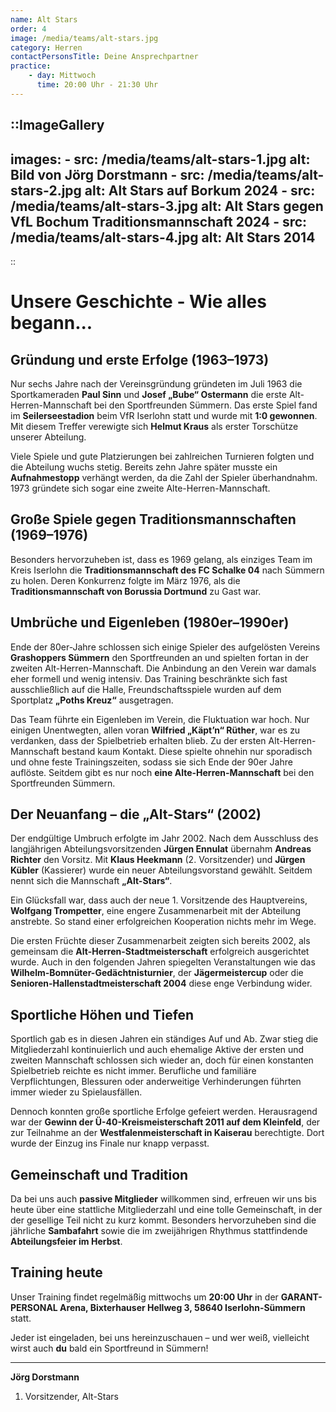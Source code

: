 ```yaml
---
name: Alt Stars
order: 4
image: /media/teams/alt-stars.jpg
category: Herren
contactPersonsTitle: Deine Ansprechpartner
practice:
    - day: Mittwoch
      time: 20:00 Uhr - 21:30 Uhr
---
```


::ImageGallery
---
images:
    - src: /media/teams/alt-stars-1.jpg
      alt: Bild von Jörg Dorstmann
    - src: /media/teams/alt-stars-2.jpg
      alt: Alt Stars auf Borkum 2024
    - src: /media/teams/alt-stars-3.jpg
      alt: Alt Stars gegen VfL Bochum Traditionsmannschaft 2024
    - src: /media/teams/alt-stars-4.jpg
      alt: Alt Stars 2014
---
::

# Unsere Geschichte - Wie alles begann...

## Gründung und erste Erfolge (1963–1973)  
Nur sechs Jahre nach der Vereinsgründung gründeten im Juli 1963 die Sportkameraden **Paul Sinn** und **Josef „Bube“ Ostermann** die erste Alt-Herren-Mannschaft bei den Sportfreunden Sümmern. Das erste Spiel fand im **Seilerseestadion** beim VfR Iserlohn statt und wurde mit **1:0 gewonnen**. Mit diesem Treffer verewigte sich **Helmut Kraus** als erster Torschütze unserer Abteilung.  

Viele Spiele und gute Platzierungen bei zahlreichen Turnieren folgten und die Abteilung wuchs stetig. Bereits zehn Jahre später musste ein **Aufnahmestopp** verhängt werden, da die Zahl der Spieler überhandnahm. 1973 gründete sich sogar eine zweite Alte-Herren-Mannschaft.  

## Große Spiele gegen Traditionsmannschaften (1969–1976)  
Besonders hervorzuheben ist, dass es 1969 gelang, als einziges Team im Kreis Iserlohn die **Traditionsmannschaft des FC Schalke 04** nach Sümmern zu holen. Deren Konkurrenz folgte im März 1976, als die **Traditionsmannschaft von Borussia Dortmund** zu Gast war.  

## Umbrüche und Eigenleben (1980er–1990er)  
Ende der 80er-Jahre schlossen sich einige Spieler des aufgelösten Vereins **Grashoppers Sümmern** den Sportfreunden an und spielten fortan in der zweiten Alt-Herren-Mannschaft. Die Anbindung an den Verein war damals eher formell und wenig intensiv. Das Training beschränkte sich fast ausschließlich auf die Halle, Freundschaftsspiele wurden auf dem Sportplatz **„Poths Kreuz“** ausgetragen.  

Das Team führte ein Eigenleben im Verein, die Fluktuation war hoch. Nur einigen Unentwegten, allen voran **Wilfried „Käpt’n“ Rüther**, war es zu verdanken, dass der Spielbetrieb erhalten blieb. Zu der ersten Alt-Herren-Mannschaft bestand kaum Kontakt. Diese spielte ohnehin nur sporadisch und ohne feste Trainingszeiten, sodass sie sich Ende der 90er Jahre auflöste. Seitdem gibt es nur noch **eine Alte-Herren-Mannschaft** bei den Sportfreunden Sümmern.  

## Der Neuanfang – die „Alt-Stars“ (2002)  
Der endgültige Umbruch erfolgte im Jahr 2002. Nach dem Ausschluss des langjährigen Abteilungsvorsitzenden **Jürgen Ennulat** übernahm **Andreas Richter** den Vorsitz. Mit **Klaus Heekmann** (2. Vorsitzender) und **Jürgen Kübler** (Kassierer) wurde ein neuer Abteilungsvorstand gewählt. Seitdem nennt sich die Mannschaft **„Alt-Stars“**.  

Ein Glücksfall war, dass auch der neue 1. Vorsitzende des Hauptvereins, **Wolfgang Trompetter**, eine engere Zusammenarbeit mit der Abteilung anstrebte. So stand einer erfolgreichen Kooperation nichts mehr im Wege.  

Die ersten Früchte dieser Zusammenarbeit zeigten sich bereits 2002, als gemeinsam die **Alt-Herren-Stadtmeisterschaft** erfolgreich ausgerichtet wurde. Auch in den folgenden Jahren spiegelten Veranstaltungen wie das **Wilhelm-Bomnüter-Gedächtnisturnier**, der **Jägermeistercup** oder die **Senioren-Hallenstadtmeisterschaft 2004** diese enge Verbindung wider.  

## Sportliche Höhen und Tiefen  
Sportlich gab es in diesen Jahren ein ständiges Auf und Ab. Zwar stieg die Mitgliederzahl kontinuierlich und auch ehemalige Aktive der ersten und zweiten Mannschaft schlossen sich wieder an, doch für einen konstanten Spielbetrieb reichte es nicht immer. Berufliche und familiäre Verpflichtungen, Blessuren oder anderweitige Verhinderungen führten immer wieder zu Spielausfällen.  

Dennoch konnten große sportliche Erfolge gefeiert werden. Herausragend war der **Gewinn der Ü-40-Kreismeisterschaft 2011 auf dem Kleinfeld**, der zur Teilnahme an der **Westfalenmeisterschaft in Kaiserau** berechtigte. Dort wurde der Einzug ins Finale nur knapp verpasst.  

## Gemeinschaft und Tradition  
Da bei uns auch **passive Mitglieder** willkommen sind, erfreuen wir uns bis heute über eine stattliche Mitgliederzahl und eine tolle Gemeinschaft, in der der gesellige Teil nicht zu kurz kommt. Besonders hervorzuheben sind die jährliche **Sambafahrt** sowie die im zweijährigen Rhythmus stattfindende **Abteilungsfeier im Herbst**.  

## Training heute  
Unser Training findet regelmäßig mittwochs um **20:00 Uhr** in der **GARANT-PERSONAL Arena, Bixterhauser Hellweg 3, 58640 Iserlohn-Sümmern** statt.  

Jeder ist eingeladen, bei uns hereinzuschauen – und wer weiß, vielleicht wirst auch **du** bald ein Sportfreund in Sümmern!  

---

**Jörg Dorstmann**  
1. Vorsitzender, Alt-Stars
